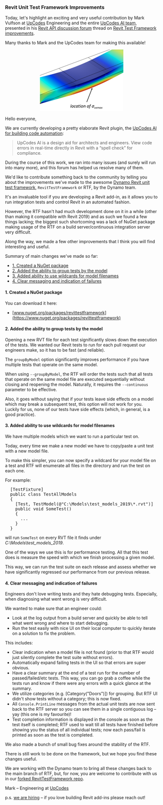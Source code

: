 <head>
<meta http-equiv="Content-Type" content="text/html; charset=utf-8">
<link rel="stylesheet" type="text/css" href="bc.css">
<script src="https://cdn.rawgit.com/google/code-prettify/master/loader/run_prettify.js" type="text/javascript"></script>
</head>

<!---

- https://forums.autodesk.com/t5/revit-api-forum/revit-test-framework-improvements/m-p/8212702

 in the #RevitAPI @AutodeskRevit #bim #dynamobim @AutodeskForge #ForgeDevCon

The UpCodes AI team shared some significant Revit Test Framework improvements.
&ndash; Created a NuGet package
&ndash; Added the ability to group tests by the model
&ndash; Added ability to use wildcards for model filenames
&ndash; Clear messaging and indication of failures...

--->

### Revit Unit Test Framework Improvements

Today, let's highlight an exciting and very useful contribution by Mark Vulfson
at [UpCodes](https://up.codes) Engineering and the entire 
[UpCodes AI team](https://up.codes/ai), presented in 
his [Revit API discussion forum](http://forums.autodesk.com/t5/revit-api-forum/bd-p/160) thread
on [Revit Test Framework improvements](https://forums.autodesk.com/t5/revit-api-forum/revit-test-framework-improvements/m-p/8212702).

Many thanks to Mark and the UpCodes team for making this available!

<center>
<img src="img/sigmaxxmax.png" alt="Test load" width="275"/>
</center>

Hello everyone,

We are currently developing a pretty elaborate Revit plugin,
the [UpCodes AI for building code automation](https://up.codes/features/ai):

> UpCodes AI is a design aid for architects and engineers. View code errors in real-time directly in Revit with a “spell check” for compliance.

During the course of this work, we ran into many issues (and surely will run into many more), and this forum has helped us resolve many of them.

We'd like to contribute something back to the community by telling you about the improvements we've made to the awesome
[Dynamo Revit unit test framework](http://thebuildingcoder.typepad.com/blog/2013/10/the-dynamo-revit-unit-test-framework.html),
`RevitTestFramework` or RTF, by the Dynamo team.

It's an invaluable tool if you are developing a Revit add-in, as it allows you to run integration tests and control Revit in an automated fashion.

However, the RTF hasn't had much development done on it in a while (other than making it compatible with Revit 2019) and as such we found a few things lacking; the biggest such shortcoming was a lack of NuGet package making usage of the RTF on a build server/continuous integration server very difficult.

Along the way, we made a few other improvements that I think you will find interesting and useful.

Summary of main changes we've made so far:

- [1. Created a NuGet package](#1) 
- [2. Added the ability to group tests by the model](#2) 
- [3. Added ability to use wildcards for model filenames](#3) 
- [4. Clear messaging and indication of failures](#4)


#### <a name="1"></a> 1. Created a NuGet package

You can download it here:

- [www.nuget.org/packages/revittestframework](https://www.nuget.org/packages/revittestframework)

#### <a name="2"></a> 2. Added the ability to group tests by the model

Opening a new RVT file for each test significantly slows down the execution of the tests. We wanted our Revit tests to run for each pull request our engineers make, so it has to be fast (and reliable).

The `groupByModel` option significantly improves performance if you have multiple tests that operate on the same model.

When using `--groupByModel`, the RTF will order the tests such that all tests that operate on the same model file are executed sequentially without closing and reopening the model. Naturally, it requires the `--continuous` parameter to be effective.

Also, it goes without saying that if your tests leave side effects on a model which may break a subsequent test, this option will not work for you.
Luckily for us, none of our tests have side effects (which, in general, is a good practice).

#### <a name="3"></a> 3. Added ability to use wildcards for model filenames

We have multiple models which we want to run a particular test on.

Today, every time we make a new model we have to copy/paste a unit test with a new model file.

To make this simpler, you can now specify a wildcard for your model file on a test and RTF will enumerate all files in the directory and run the test on each one.

For example:

<pre class="prettyprint">
  [TestFixture]
  public class TestAllModels
  {
    [Test, TestModel(@"C:\Models\test_models_2019\*.rvt")]
    public void SomeTest()
    {
      ...
    }
  }
</pre>

will run `SomeTest` on every RVT file it finds under *C:\Models\test_models_2019*.

One of the ways we use this is for performance testing. All that this test does is measure the speed with which we finish processing a given model.

This way, we can run the test suite on each release and assess whether we have significantly regressed our performance from our previous release.

#### <a name="4"></a> 4. Clear messaging and indication of failures

Engineers don't love writing tests and they hate debugging tests. Especially, when diagnosing what went wrong is very difficult.

We wanted to make sure that an engineer could:

- Look at the log output from a build server and quickly be able to tell what went wrong and where to start debugging.
- Run the test easily with nice UI on their local computer to quickly iterate on a solution to fix the problem.

This includes:

- Clear indication when a model file is not found (prior to that RTF would just silently complete the test suite without errors).
- Automatically expand failing tests in the UI so that errors are super obvious.
- Have a clear summary at the end of a test run for the number of passed/failed/etc tests.
This way, you can go grab a coffee while the tests run and know if there were any errors with a quick glance at the summary.
- We utilize categories (e.g. [Category("Doors")]) for grouping.
But RTF UI didn't show tests without a category; this is now fixed.
- All `Console.PrintLine` messages from the actual unit tests are now sent back to the RTF server so you can see them in a single contiguous log &ndash; yay (this one is my favourite)!
- Test completion information is displayed in the console as soon as the test itself is completed; RTF used to wait till all tests have finished before showing you the status of all individual tests; now each pass/fail is printed as soon as the test is completed.

We also made a bunch of small bug fixes around the stability of the RTF.

There is still work to be done on the framework, but we hope you find these changes useful.

We are working with the Dynamo team to bring all these changes back to the main branch of RTF, but, for now, you are welcome to contribute with us in our [forked RevitTestFramework repo](https://github.com/upcodes/RevitTestFramework).

Mark &ndash; Engineering at [UpCodes](https://up.codes)

p.s. [we are hiring](https://up.codes/careers) &ndash; if you love building Revit add-ins please reach out!

